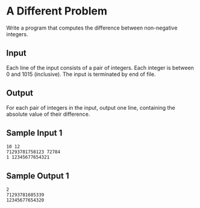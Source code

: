 
# A Different Problem

Write a program that computes the difference between non-negative integers.

## Input

Each line of the input consists of a pair of integers. Each integer is between 0 and 1015 (inclusive). The input is terminated by end of file.

## Output

For each pair of integers in the input, output one line, containing the absolute value of their difference.


## Sample Input 1 	
```
10 12
71293781758123 72784
1 12345677654321
```
## Sample Output 1
```
2
71293781685339
12345677654320
```
